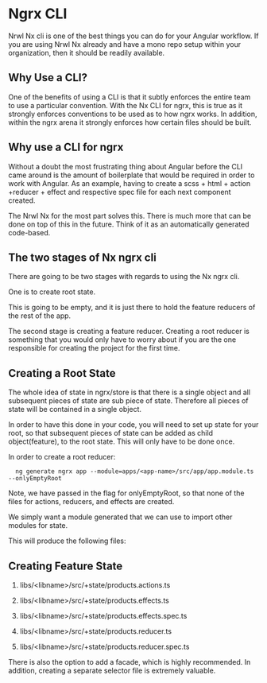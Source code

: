  Ngrx CLI 
=========

Nrwl Nx cli is one of the best things you can do for your Angular
workflow. If you are using Nrwl Nx already and have a mono repo setup
within your organization, then it should be readily available.

 Why Use a CLI? 
---------------

One of the benefits of using a CLI is that it subtly enforces the entire
team to use a particular convention. With the Nx CLI for ngrx, this is
true as it strongly enforces conventions to be used as to how ngrx
works. In addition, within the ngrx arena it strongly enforces how
certain files should be built.

 Why use a CLI for ngrx 
-----------------------

Without a doubt the most frustrating thing about Angular before the CLI
came around is the amount of boilerplate that would be required in order
to work with Angular. As an example, having to create a scss + html +
action +reducer + effect and respective spec file for each next
component created.

The Nrwl Nx for the most part solves this. There is much more that can
be done on top of this in the future. Think of it as an automatically
generated code-based.

The two stages of Nx ngrx cli
-----------------------------

There are going to be two stages with regards to using the Nx ngrx cli.

One is to create root state.

This is going to be empty, and it is just there to hold the feature
reducers of the rest of the app.

The second stage is creating a feature reducer. Creating a root reducer
is something that you would only have to worry about if you are the one
responsible for creating the project for the first time.

Creating a Root State
---------------------

The whole idea of state in ngrx/store is that there is a single object
and all subsequent pieces of state are sub piece of state. Therefore all
pieces of state will be contained in a single object.

In order to have this done in your code, you will need to set up state
for your root, so that subsequent pieces of state can be added as child
object(feature), to the root state. This will only have to be done once.

In order to create a root reducer:

``` {language="Bash"}
  ng generate ngrx app --module=apps/<app-name>/src/app/app.module.ts --onlyEmptyRoot
```

Note, we have passed in the flag for onlyEmptyRoot, so that none of the
files for actions, reducers, and effects are created.

We simply want a module generated that we can use to import other
modules for state.

This will produce the following files:

Creating Feature State
----------------------

1.  libs/\<libname\>/src/+state/products.actions.ts

2.  libs/\<libname\>/src/+state/products.effects.ts

3.  libs/\<libname\>/src/+state/products.effects.spec.ts

4.  libs/\<libname\>/src/+state/products.reducer.ts

5.  libs/\<libname\>/src/+state/products.reducer.spec.ts

There is also the option to add a facade, which is highly recommended.
In addition, creating a separate selector file is extremely valuable.
